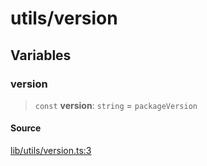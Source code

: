 # utils/version

## Variables

### version

> `const` **version**: `string` = `packageVersion`

#### Source

[lib/utils/version.ts:3](https://github.com/PufferFinance/puffer-sdk/blob/62bde8e1d595cc595a6469bcd5aabe3cd4cdb7cb/lib/utils/version.ts#L3)
